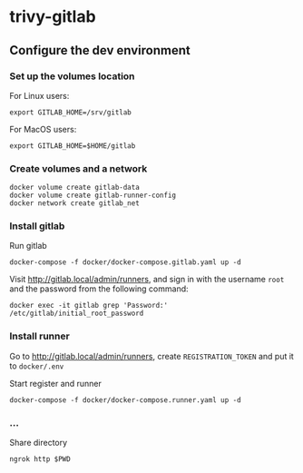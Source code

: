 # trivy-gitlab

## Configure the dev environment

### Set up the volumes location

For Linux users:
```shell
export GITLAB_HOME=/srv/gitlab
```

For MacOS users:
```shell
export GITLAB_HOME=$HOME/gitlab
```

### Create volumes and a network

```shell
docker volume create gitlab-data
docker volume create gitlab-runner-config
docker network create gitlab_net
```

### Install gitlab

Run gitlab
```shell
docker-compose -f docker/docker-compose.gitlab.yaml up -d
```

Visit http://gitlab.local/admin/runners, and sign in with the username `root` and the password from the following command:

```shell
docker exec -it gitlab grep 'Password:' /etc/gitlab/initial_root_password
```

### Install runner

Go to http://gitlab.local/admin/runners, create `REGISTRATION_TOKEN` and put it to `docker/.env`

Start register and runner
```shell
docker-compose -f docker/docker-compose.runner.yaml up -d
```

### ...

Share directory
```shell
ngrok http $PWD
```